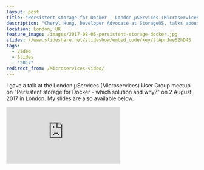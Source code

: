 ```yaml
---
layout: post
title: "Persistent storage for Docker - London μServices (Microservices) User Group"
description: "Cheryl Hung, Developer Advocate at StorageOS, talks about persistent storage for containers at the Microservices User Group."
location: London, UK
feature_image: /images/2017-08-05-persistent-storage-docker.jpg
slides: //www.slideshare.net/slideshow/embed_code/key/ttApnJweS2hD4S
tags:
  - Video
  - Slides
  - "2017"
redirect_from: /Microservices-video/
---
```


I gave a talk at the London μServices (Microservices) User Group meetup on "Persistent storage for Docker - which solution and why?" on 2 August, 2017 in London. My slides are also available below.

<div class="video-wrapper">
    <iframe src="https://player.vimeo.com/video/228229016" frameborder="0" allowfullscreen></iframe>
</div>

